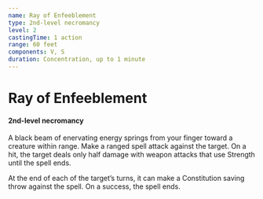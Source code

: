 ```yaml
---
name: Ray of Enfeeblement
type: 2nd-level necromancy
level: 2
castingTime: 1 action
range: 60 feet
components: V, S
duration: Concentration, up to 1 minute
---
```


# Ray of Enfeeblement

#### 2nd-level necromancy

A black beam of enervating energy springs from your finger toward a creature within range. Make a ranged spell attack against the target. On a hit, the target deals only half damage with weapon attacks that use Strength until the spell ends.

At the end of each of the target’s turns, it can make a Constitution saving throw against the spell. On a success, the spell ends.
